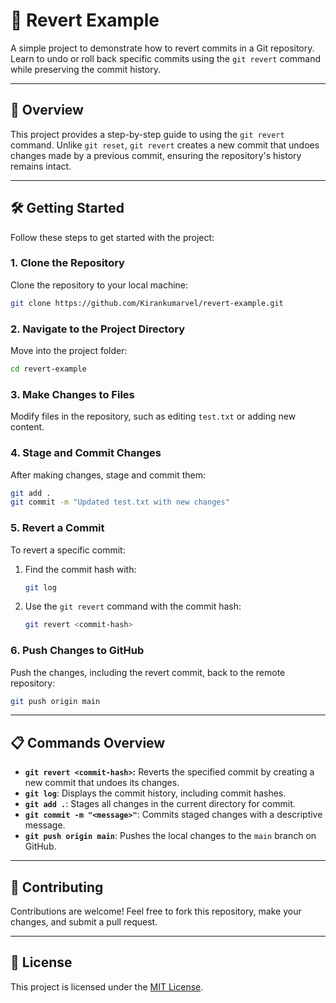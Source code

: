 
# 🔄 Revert Example

A simple project to demonstrate how to revert commits in a Git repository. Learn to undo or roll back specific commits using the `git revert` command while preserving the commit history.

---

## 📖 Overview

This project provides a step-by-step guide to using the `git revert` command. Unlike `git reset`, `git revert` creates a new commit that undoes changes made by a previous commit, ensuring the repository's history remains intact.

---

## 🛠️ Getting Started

Follow these steps to get started with the project:

### 1. Clone the Repository

Clone the repository to your local machine:

```bash
git clone https://github.com/Kirankumarvel/revert-example.git
```

### 2. Navigate to the Project Directory

Move into the project folder:

```bash
cd revert-example
```

### 3. Make Changes to Files

Modify files in the repository, such as editing `test.txt` or adding new content.

### 4. Stage and Commit Changes

After making changes, stage and commit them:

```bash
git add .
git commit -m "Updated test.txt with new changes"
```

### 5. Revert a Commit

To revert a specific commit:

1. Find the commit hash with:

   ```bash
   git log
   ```

2. Use the `git revert` command with the commit hash:

   ```bash
   git revert <commit-hash>
   ```

### 6. Push Changes to GitHub

Push the changes, including the revert commit, back to the remote repository:

```bash
git push origin main
```

---

## 📋 Commands Overview

- **`git revert <commit-hash>`:** Reverts the specified commit by creating a new commit that undoes its changes.
- **`git log`**: Displays the commit history, including commit hashes.
- **`git add .`**: Stages all changes in the current directory for commit.
- **`git commit -m "<message>"`**: Commits staged changes with a descriptive message.
- **`git push origin main`**: Pushes the local changes to the `main` branch on GitHub.

---

## 🙌 Contributing

Contributions are welcome! Feel free to fork this repository, make your changes, and submit a pull request.

---

## 📜 License

This project is licensed under the [MIT License](LICENSE).


